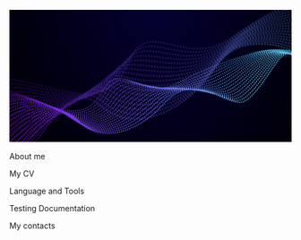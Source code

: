 ![Header](https://github.com/ElenaKukhto/ElenaKukhto/blob/main/assets/%E2%80%94Pngtree%E2%80%94abstract%20waving%20particle%20technology%20background_1233165.jpg)

About me

My CV

Language and Tools

Testing Documentation

My contacts
